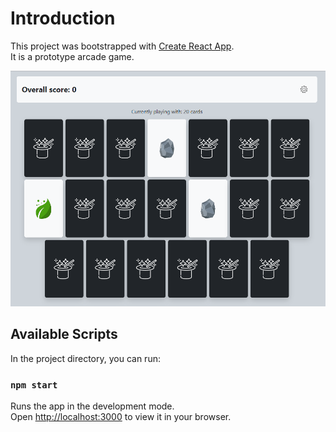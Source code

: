 # Introduction

This project was bootstrapped with [Create React App](https://github.com/facebook/create-react-app).\
It is a prototype arcade game.

![Screenshot description](ss-app.png "Card matching game preview")

## Available Scripts

In the project directory, you can run:

### `npm start`

Runs the app in the development mode.\
Open [http://localhost:3000](http://localhost:3000) to view it in your browser.